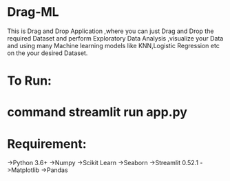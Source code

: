 # Drag-ML

This is Drag and Drop Application ,where you can just Drag and Drop the required Dataset and perform Exploratory Data Analysis ,visualize your Data and using many Machine learning models like KNN,Logistic Regression etc on the your desired Dataset.
# To Run:
# command streamlit run app.py 

# Requirement:
->Python 3.6+
->Numpy 
->Scikit Learn
->Seaborn
->Streamlit 0.52.1
->Matplotlib
->Pandas

